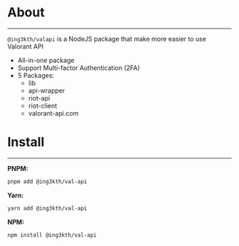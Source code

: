 # About

-----------

`@ing3kth/valapi` is a NodeJS package that make more easier to use Valorant API

- All-in-one package
- Support Multi-factor Authentication (2FA)
- 5 Packages:
  - lib 
  - api-wrapper
  - riot-api
  - riot-client
  - valorant-api.com

# Install

-----------

**PNPM:**
```bash
pnpm add @ing3kth/val-api
```

**Yarn:**
```bash
yarn add @ing3kth/val-api
```

**NPM:**
```bash
npm install @ing3kth/val-api
```